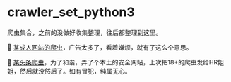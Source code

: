 # crawler_set_python3
爬虫集合，之前的没做好收集整理，往后都整理到这里。

👀 [某成人网站的爬虫](https://github.com/Achang0121/crawler_set_python3/tree/JavBus)，广告太多了，看着嫌烦，就有了这么个意思。

🌱 [某头条爬虫](https://github.com/Achang0121/crawler_set_python3/tree/ToutiaoNews)，为了和谐，弄了个本土的安全网站，上次把18+的爬虫发给HR姐姐，然后就没然后了。如有冒犯，纯属无心。
